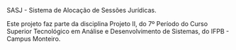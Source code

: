 SASJ - Sistema de Alocação de Sessões Jurídicas.

Este projeto faz parte da disciplina Projeto II, do 7º Período do Curso Superior Tecnológico em Análise e Desenvolvimento de Sistemas, do IFPB - Campus Monteiro.
